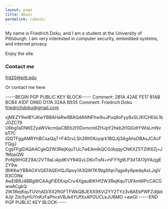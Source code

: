 ```yaml
---
layout: page
title: About
permalink: /about/
---
```

My name is Friedrich Doku, and I am a student at the University of Pittsburgh. I am very interested in computer security, embedded systems, and internet privacy. 

Enjoy the site.

### Contact me

[frd20@pitt.edu](mailto:frd20@pitt.edu)

Or contact me here 

-----BEGIN PGP PUBLIC KEY BLOCK-----
Comment: 2B1A 42AE FE17 81AB BCB4 A1DF D96D D17A 32AA B935
Comment: Friedrich Doku friedrichdoku@gmail.com

xjMEZY9wIBYJKwYBBAHaRw8BAQdANNFhw9uJPuq9oFyy8xSL/KICHEbL1bJOZC79
U6bg1aDNKEZyaWVkcmljaCBEb2t1IDxmcmllZHJpY2hkb2t1QGdtYWlsLmNvbT7C
iQQTFggAMRYhBCsaQq7+F4GrvLSh39lt0Xoyqrk1BQJlj3AgAhsDBAsJCAcFFQgJ
CgsFFgIDAQAACgkQ2W3RejKquTUc7wEAmlkQCG/AqqyCNKXZ5TZtK6Zj+J1MzpQW
PnNj9IHGEZ8A/2VT9aLi4pdKVY94GvLD6oTisN+mFYYg9LP3dTA17pYAzjgEZY9w
IBIKKwYBBAGXVQEFAQEHQJ5poy1A3QW7K1NgSfqn7qgs6y6pedqAxLJqjVR3CONk
AwEIB8J4BBgWCAAgFiEEKxpCrv4Xgau8tKHf2W3RejKquTUFAmWPcCACGwwACgkQ
2W3RejKquTUVhAD/XX2ftGFTFWkQBJEXX9XVi2YY2TYz3v8AEkPWFZdljkkA/ijt
Ziic5yHUYnKzFaPhceVBJk4YUfXxAPOUCLkJU6MO
=awGI
-----END PGP PUBLIC KEY BLOCK-----
